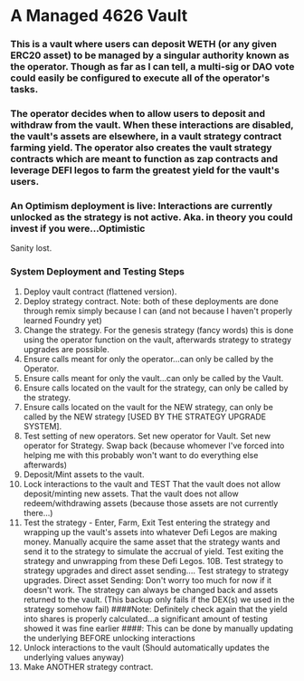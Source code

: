 # A Managed 4626 Vault

### This is a vault where users can deposit WETH (or any given ERC20 asset) to be managed by a singular authority known as the operator. Though as far as I can tell, a multi-sig or DAO vote could easily be configured to execute all of the operator's tasks.

### The operator decides when to allow users to deposit and withdraw from the vault. When these interactions are disabled, the vault's assets are elsewhere, in a vault strategy contract farming yield. The operator also creates the vault strategy contracts which are meant to function as zap contracts and leverage DEFI legos to farm the greatest yield for the vault's users.

### An Optimism deployment is live: Interactions are currently unlocked as the strategy is not active. Aka. in theory you could invest if you were...Optimistic
Sanity lost.

### System Deployment and Testing Steps
1. Deploy vault contract (flattened version).
2. Deploy strategy contract.
Note: both of these deployments are done through remix simply because I can (and not because I haven't properly learned Foundry yet)
3. Change the strategy.
	For the genesis strategy (fancy words) this is done using the operator function on the vault, afterwards strategy to strategy upgrades are possible.
4. Ensure calls meant for only the operator...can only be called by the Operator.
5. Ensure calls meant for only the vault...can only be called by the Vault.
6. Ensure calls located on the vault for the strategy, can only be called by the strategy.	
7. Ensure calls located on the vault for the NEW strategy, can only be called by the NEW strategy [USED BY THE STRATEGY UPGRADE SYSTEM].
8. Test setting of new operators.
	Set new operator for Vault.
	Set new operator for Strategy.
	Swap back (because whomever I've forced into helping me with this probably won't want to do everything else afterwards)
9. Deposit/Mint assets to the vault.
11. Lock interactions to the vault and TEST
	That the vault does not allow deposit/minting new assets.
	That the vault does not allow redeem/withdrawing assets (because those assets are not currently there...)
10. Test the strategy - Enter, Farm, Exit
	Test entering the strategy and wrapping up the vault's assets into whatever Defi Legos are making money.
	Manually acquire the same asset that the strategy wants and send it to the strategy to simulate the accrual of yield.
	Test exiting the strategy and unwrapping from these Defi Legos.
    10B. Test strategy to strategy upgrades and direct asset sending....
    	Test strategy to strategy upgrades.
    	Direct asset Sending:
		Don't worry too much for now if it doesn't work. The strategy can always be changed back and assets returned to the vault. 
		(This backup only fails if the DEX(s) we used in the strategy somehow fail)
####Note: Definitely check again that the yield into shares is properly calculated...a significant amount of testing showed it was fine earlier
####: This can be done by manually updating the underlying BEFORE unlocking interactions
11. Unlock interactions to the vault (Should automatically updates the underlying values anyway)
12. Make ANOTHER strategy contract.
